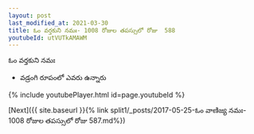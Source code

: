 ```yaml
---
layout: post
last_modified_at: 2021-03-30
title: ఓం వర్తకుని నమః- 1008 రోజుల తపస్సులో రోజు  588
youtubeId: utVUTkAMAWM
---
```

 
 
 ఓం వర్తకుని నమః  
 
 -  వడ్రంగి రూపంలో ఎవరు ఉన్నారు 
 
  
 
  
 
 
 
 
 
 


{% include youtubePlayer.html id=page.youtubeId %}
 
[Next]({{ site.baseurl }}{% link  split1/_posts/2017-05-25-ఓం వాణిజ్య నమః- 1008 రోజుల తపస్సులో రోజు  587.md%})
 
